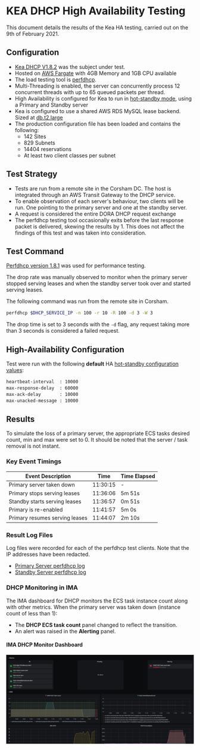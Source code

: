 # KEA DHCP High Availability Testing

This document details the results of the Kea HA testing, carried out on the 9th of February 2021.

## Configuration

- [Kea DHCP V1.8.2](https://github.com/ministryofjustice/staff-device-dhcp-server/blob/main/dhcp-service/Dockerfile) was the subject under test.
- Hosted on [AWS Fargate](https://aws.amazon.com/fargate/) with 4GB Memory and 1GB CPU available
- The load testing tool is [perfdhcp](#PerfDHCP).
- Multi-Threading is enabled, the server can concurrently process 12 concurrent threads with up to 65 queued packets per thread.
- High Availability is configured for Kea to run in [hot-standby mode](https://kea.readthedocs.io/en/kea-1.8.2/arm/hooks.html#hot-standby-configuration), using a Primary and Standby server
- Kea is configured to use a shared AWS RDS MySQL lease backend. Sized at [db.t2.large](https://aws.amazon.com/rds/instance-types/)
- The production configuration file has been loaded and contains the following:
  - 142 Sites
  - 829 Subnets
  - 14404 reservations
  - At least two client classes per subnet

## Test Strategy

- Tests are run from a remote site in the Corsham DC. The host is integrated through an AWS Transit Gateway to the DHCP service.
- To enable observation of each server's behaviour, two clients will be run. One pointing to the primary server and one at the standby server.
- A request is considered the entire DORA DHCP request exchange
- The perfdhcp testing tool occasionally exits before the last response packet is delivered, skewing the results by 1. This does not affect the findings of this test and was taken into consideration.

## Test Command

[Perfdhcp version 1.8.1](https://kea.readthedocs.io/en/latest/man/perfdhcp.8.html) was used for performance testing. 

The drop rate was manually observed to monitor when the primary server stopped serving leases and when the standby server took over and started serving leases.

The following command was run from the remote site in Corsham.

```sh
perfdhcp $DHCP_SERVICE_IP -n 100 -r 10 -R 100 -d 3 -W 3
```

The drop time is set to 3 seconds with the `-d` flag, any request taking more than 3 seconds is considered a failed request.

## High-Availability Configuration

Test were run with the following __default__ HA [hot-standby configuration values]((https://kea.readthedocs.io/en/kea-1.8.2/arm/hooks.html#hot-standby-configuration)):

```bash
heartbeat-interval  : 10000 
max-response-delay  : 60000 
max-ack-delay       : 10000
max-unacked-message : 10000
```

## Results

To simulate the loss of a primary server, the appropriate ECS tasks desired count, min and max were set to 0. It should be noted that the server / task removal is not instant.

### Key Event Timings

| Event Description            | Time     | Time Elapsed |
|------------------------------|----------|--------------|
|Primary server taken down     | 11:30:15 | -            |
|Primary stops serving leases  | 11:36:06 | 5m 51s       |
|Standby starts serving leases | 11:36:57 | 0m 51s       |
|Primary is re-enabled         | 11:41:57 | 5m 0s        |
|Primary resumes serving leases| 11:44:07 | 2m 10s       |

### Result Log Files

Log files were recorded for each of the perfdhcp test clients. Note that the IP addresses have been redacted.

- [Primary Server perfdhcp log](./primary-results.txt)
- [Standby Server perfdhcp log](./standby-results.txt)

### DHCP Monitoring in IMA

The IMA dashboard for DHCP monitors the ECS task instance count along with other metrics. When the primary server was taken down (instance count of less than 1):

- The __DHCP ECS task count__ panel changed to reflect the transition.
- An alert was raised in the __Alerting__ panel.

#### IMA DHCP Monitor Dashboard

![AWS ECS Task Instance](./images/high-availability-testing/dashboard-alerting-alarm.png)
